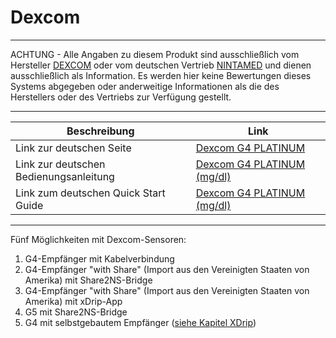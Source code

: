 # **Dexcom**



---
ACHTUNG - Alle Angaben zu diesem Produkt sind ausschließlich vom Hersteller [DEXCOM](http://www.dexcom.com/en-US) oder vom deutschen Vertrieb [NINTAMED](https://www.nintamed.eu) und dienen ausschließlich als Information. Es werden hier keine Bewertungen dieses Systems abgegeben oder anderweitige Informationen als die des Herstellers oder des Vertriebs zur Verfügung gestellt.

---
| Beschreibung | Link |
| -- | -- |
| Link zur deutschen Seite | [Dexcom G4 PLATINUM](https://www.nintamed.eu/p/products/dexcomg4) |
| Link zur deutschen Bedienungsanleitung | [Dexcom G4 PLATINUM (mg/dl)](http://www.dexcom.com/sites/dexcom.com/files/international/user_guides/LBL-011912_Rev03-UG-G4-PLATINUM-OUS-mgdL_DE.pdf) |
| Link zum deutschen Quick Start Guide | [Dexcom G4 PLATINUM (mg/dl)](http://www.dexcom.com/sites/dexcom.com/files/international/quick_start/LBL-011913_QuickStartGuide_G4PLATINUM_German_mgdL.pdf) |

---

Fünf Möglichkeiten mit Dexcom-Sensoren:
1. G4-Empfänger mit Kabelverbindung
2. G4-Empfänger "with Share" (Import aus den Vereinigten Staaten von Amerika) mit Share2NS-Bridge
3. G4-Empfänger "with Share" (Import aus den Vereinigten Staaten von Amerika) mit xDrip-App
4. G5 mit Share2NS-Bridge
5. G4 mit selbstgebautem Empfänger ([siehe Kapitel XDrip](../xdrip/xdrip.md))






